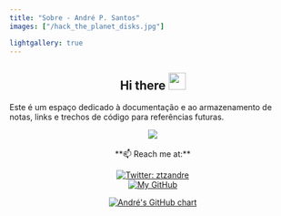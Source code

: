 ```yaml
---
title: "Sobre - André P. Santos"
images: ["/hack_the_planet_disks.jpg"]

lightgallery: true
---
```


<h2 align="Center">  Hi there <img src="https://media.giphy.com/media/WUlplcMpOCEmTGBtBW/giphy.gif" width="30"> </h2>

Este é um espaço dedicado à documentação e ao armazenamento de notas, links e trechos de código para referências futuras.

<div align="center"><img src="https://media.giphy.com/media/udhngZK2IFTc4/giphy.gif" /></div>
<br>
<div align="center">
**📫 Reach me at:**

[![Twitter: ztzandre](https://img.shields.io/twitter/follow/ztzandre?style=social)](https://twitter.com/ztzandre)
<br />
[![My GitHub](https://img.shields.io/badge/--website?label=My%20GitHub&logo=awesome-lists&style=social&logoColor=2257ea)](https://github.com/andreztz)

[![André\'s GitHub chart](https://ghchart.rshah.org/andreztz)](https://github.com/andreztz)


